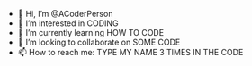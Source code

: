 - 👋 Hi, I’m @ACoderPerson
- 👀 I’m interested in CODING
- 🌱 I’m currently learning HOW TO CODE
- 💞️ I’m looking to collaborate on SOME CODE
- 📫 How to reach me: TYPE MY NAME 3 TIMES IN THE CODE

<!---
ACoderPerson/ACoderPerson is a ✨ special ✨ repository because its `README.md` (this file) appears on your GitHub profile.
You can click the Preview link to take a look at your changes.
--->
